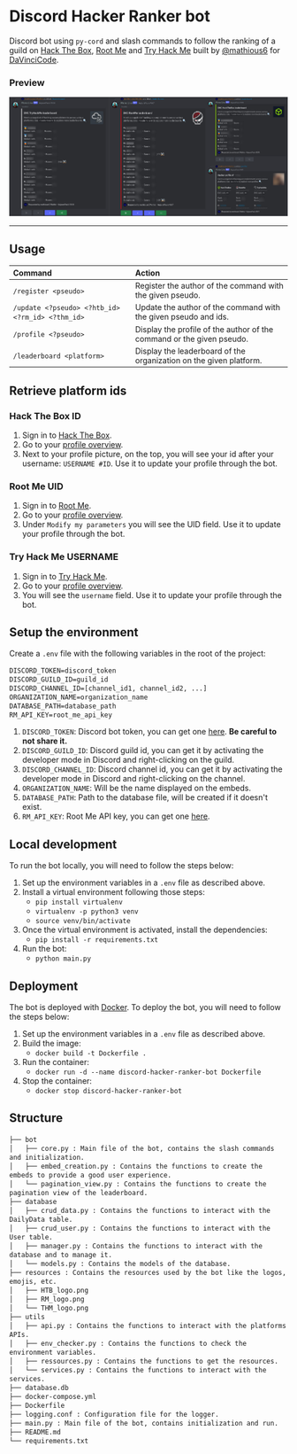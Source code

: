 # Discord Hacker Ranker bot

Discord bot using `py-cord` and slash commands to follow the ranking of a guild
on [Hack The Box](https://www.hackthebox.eu/), [Root Me](https://www.root-me.org/)
and [Try Hack Me](https://tryhackme.com/) built by [@mathious6](https://github.com/Mathious6)
for [DaVinciCode](https://github.com/DaVinciCodeCTF).

### Preview

![Preview](resources/preview.png)

***

## Usage

| Command                                          | Action                                                                |
|:-------------------------------------------------|:----------------------------------------------------------------------|
| `/register <pseudo>`                             | Register the author of the command with the given pseudo.             |
| `/update <?pseudo> <?htb_id> <?rm_id> <?thm_id>` | Update the author of the command with the given pseudo and ids.       |
| `/profile <?pseudo>`                             | Display the profile of the author of the command or the given pseudo. |
| `/leaderboard <platform>`                        | Display the leaderboard of the organization on the given platform.    |

## Retrieve platform ids

### Hack The Box ID

1. Sign in to [Hack The Box](https://app.hackthebox.com/login).
2. Go to your [profile overview](https://app.hackthebox.com/profile/overview).
3. Next to your profile picture, on the top, you will see your id after your username: `USERNAME #ID`. Use it to update
   your profile through the bot.

### Root Me UID

1. Sign in to [Root Me](https://www.root-me.org/).
2. Go to your [profile overview](https://www.root-me.org/?page=preferences&lang=en).
3. Under `Modify my parameters` you will see the UID field. Use it to update your profile through the bot.

### Try Hack Me USERNAME

1. Sign in to [Try Hack Me](https://tryhackme.com/login).
2. Go to your [profile overview](https://tryhackme.com/profile).
3. You will see the `username` field. Use it to update your profile through the bot.

## Setup the environment

Create a `.env` file with the following variables in the root of the project:

```
DISCORD_TOKEN=discord_token
DISCORD_GUILD_ID=guild_id
DISCORD_CHANNEL_ID=[channel_id1, channel_id2, ...]
ORGANIZATION_NAME=organization_name
DATABASE_PATH=database_path
RM_API_KEY=root_me_api_key
```

1. `DISCORD_TOKEN`: Discord bot token, you can get one [here](https://discord.com/developers/applications). **Be careful
   to not share it.**
2. `DISCORD_GUILD_ID`: Discord guild id, you can get it by activating the developer mode in Discord and right-clicking
   on the guild.
3. `DISCORD_CHANNEL_ID`: Discord channel id, you can get it by activating the developer mode in Discord and
   right-clicking on the channel.
4. `ORGANIZATION_NAME`: Will be the name displayed on the embeds.
5. `DATABASE_PATH`: Path to the database file, will be created if it doesn't exist.
6. `RM_API_KEY`: Root Me API key, you can get one [here](https://www.root-me.org/?page=preferences&inc=infos).

## Local development

To run the bot locally, you will need to follow the steps below:

1. Set up the environment variables in a `.env` file as described above.
2. Install a virtual environment following those steps:
    - ``pip install virtualenv``
    - ``virtualenv -p python3 venv``
    - ``source venv/bin/activate``
3. Once the virtual environment is activated, install the dependencies:
    - ``pip install -r requirements.txt``
4. Run the bot:
    - ``python main.py``

## Deployment

The bot is deployed with [Docker](https://www.docker.com/). To deploy the bot, you will need to follow the steps below:

1. Set up the environment variables in a `.env` file as described above.
2. Build the image:
    - ``docker build -t Dockerfile .``
3. Run the container:
    - ``docker run -d --name discord-hacker-ranker-bot Dockerfile``
4. Stop the container:
    - ``docker stop discord-hacker-ranker-bot``

## Structure

```
├── bot
│   ├── core.py : Main file of the bot, contains the slash commands and initialization.
│   ├── embed_creation.py : Contains the functions to create the embeds to provide a good user experience.
│   └── pagination_view.py : Contains the functions to create the pagination view of the leaderboard.
├── database
│   ├── crud_data.py : Contains the functions to interact with the DailyData table.
│   ├── crud_user.py : Contains the functions to interact with the User table.
│   ├── manager.py : Contains the functions to interact with the database and to manage it.
│   └── models.py : Contains the models of the database.
├── resources : Contains the resources used by the bot like the logos, emojis, etc.
│   ├── HTB_logo.png
│   ├── RM_logo.png
│   └── THM_logo.png
├── utils
│   ├── api.py : Contains the functions to interact with the platforms APIs.
│   ├── env_checker.py : Contains the functions to check the environment variables.
│   ├── ressources.py : Contains the functions to get the resources.
│   └── services.py : Contains the functions to interact with the services.
├── database.db
├── docker-compose.yml
├── Dockerfile
├── logging.conf : Configuration file for the logger.
├── main.py : Main file of the bot, contains initialization and run.
├── README.md
└── requirements.txt
```